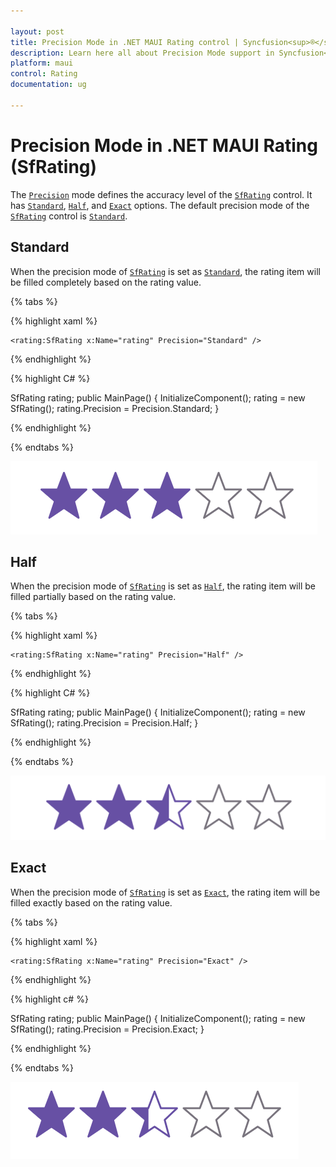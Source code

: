 ```yaml
---

layout: post
title: Precision Mode in .NET MAUI Rating control | Syncfusion<sup>®</sup>
description: Learn here all about Precision Mode support in Syncfusion<sup>®</sup> .NET MAUI Rating (SfRating) control and more.
platform: maui
control: Rating
documentation: ug

---
```


# Precision Mode in .NET MAUI Rating (SfRating)

The [`Precision`](https://help.syncfusion.com/cr/maui/Syncfusion.Maui.Inputs.Precision.html) mode defines the accuracy level of the [`SfRating`](https://help.syncfusion.com/cr/maui/Syncfusion.Maui.Inputs.SfRating.html) control. It has [`Standard`](https://help.syncfusion.com/cr/maui/Syncfusion.Maui.Inputs.Precision.html#Syncfusion_Maui_Inputs_Precision_Standard), [`Half`](https://help.syncfusion.com/cr/maui/Syncfusion.Maui.Inputs.Precision.html#Syncfusion_Maui_Inputs_Precision_Half), and [`Exact`](https://help.syncfusion.com/cr/maui/Syncfusion.Maui.Inputs.Precision.html#Syncfusion_Maui_Inputs_Precision_Exact) options. The default precision mode of the [`SfRating`](https://help.syncfusion.com/cr/maui/Syncfusion.Maui.Inputs.SfRating.html) control is [`Standard`](https://help.syncfusion.com/cr/maui/Syncfusion.Maui.Inputs.Precision.html#Syncfusion_Maui_Inputs_Precision_Standard).

## Standard

When the precision mode of [`SfRating`](https://help.syncfusion.com/cr/maui/Syncfusion.Maui.Inputs.SfRating.html) is set as [`Standard`](https://help.syncfusion.com/cr/maui/Syncfusion.Maui.Inputs.Precision.html#Syncfusion_Maui_Inputs_Precision_Standard), the rating item will be filled completely based on the rating value.

{% tabs %}

{% highlight xaml %}

	<rating:SfRating x:Name="rating" Precision="Standard" />
	
{% endhighlight %}

{% highlight C# %}

SfRating rating;
public MainPage()
{
    InitializeComponent();
    rating = new SfRating();
    rating.Precision = Precision.Standard;
}

{% endhighlight %} 

{% endtabs %}

![SfRating standard precision mode](images/standard.png)

## Half

When the precision mode of [`SfRating`](https://help.syncfusion.com/cr/maui/Syncfusion.Maui.Inputs.SfRating.html) is set as [`Half`](https://help.syncfusion.com/cr/maui/Syncfusion.Maui.Inputs.Precision.html#Syncfusion_Maui_Inputs_Precision_Half), the rating item will be filled partially based on the rating value.

{% tabs %}

{% highlight xaml %}

	<rating:SfRating x:Name="rating" Precision="Half" />
	
{% endhighlight %}

{% highlight C# %}

SfRating rating;
public MainPage()
{
    InitializeComponent();
    rating = new SfRating();
    rating.Precision = Precision.Half;
}

{% endhighlight %} 

{% endtabs %}

![SfRating half precision mode](images/half.png) 

## Exact

When the precision mode of [`SfRating`](https://help.syncfusion.com/cr/maui/Syncfusion.Maui.Inputs.SfRating.html) is set as [`Exact`](https://help.syncfusion.com/cr/maui/Syncfusion.Maui.Inputs.Precision.html#Syncfusion_Maui_Inputs_Precision_Exact), the rating item will be filled exactly based on the rating value.

{% tabs %}

{% highlight xaml %}

	<rating:SfRating x:Name="rating" Precision="Exact" />
	
{% endhighlight %}

{% highlight c# %}

SfRating rating;
public MainPage()
{
    InitializeComponent();
    rating = new SfRating();
    rating.Precision = Precision.Exact;
}

{% endhighlight %} 

{% endtabs %}

![SfRating exact precision mode](images/exact.png) 

